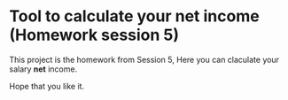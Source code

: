 # Tool to calculate your net income (Homework session 5)
This project is the homework from Session 5, 
Here you can claculate your salary **net** income.

Hope that you like it.
